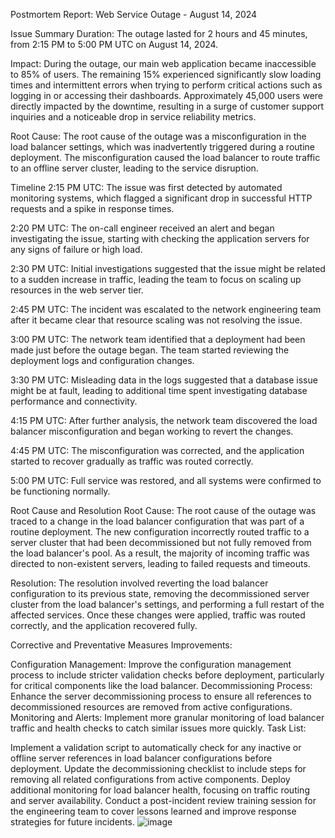 Postmortem Report: Web Service Outage - August 14, 2024

Issue Summary
Duration:
The outage lasted for 2 hours and 45 minutes, from 2:15 PM to 5:00 PM UTC on August 14, 2024.

Impact:
During the outage, our main web application became inaccessible to 85% of users. The remaining 15% experienced significantly slow loading times and intermittent errors when trying to perform critical actions such as logging in or accessing their dashboards. Approximately 45,000 users were directly impacted by the downtime, resulting in a surge of customer support inquiries and a noticeable drop in service reliability metrics.

Root Cause:
The root cause of the outage was a misconfiguration in the load balancer settings, which was inadvertently triggered during a routine deployment. The misconfiguration caused the load balancer to route traffic to an offline server cluster, leading to the service disruption.

Timeline
2:15 PM UTC:
The issue was first detected by automated monitoring systems, which flagged a significant drop in successful HTTP requests and a spike in response times.

2:20 PM UTC:
The on-call engineer received an alert and began investigating the issue, starting with checking the application servers for any signs of failure or high load.

2:30 PM UTC:
Initial investigations suggested that the issue might be related to a sudden increase in traffic, leading the team to focus on scaling up resources in the web server tier.

2:45 PM UTC:
The incident was escalated to the network engineering team after it became clear that resource scaling was not resolving the issue.

3:00 PM UTC:
The network team identified that a deployment had been made just before the outage began. The team started reviewing the deployment logs and configuration changes.

3:30 PM UTC:
Misleading data in the logs suggested that a database issue might be at fault, leading to additional time spent investigating database performance and connectivity.

4:15 PM UTC:
After further analysis, the network team discovered the load balancer misconfiguration and began working to revert the changes.

4:45 PM UTC:
The misconfiguration was corrected, and the application started to recover gradually as traffic was routed correctly.

5:00 PM UTC:
Full service was restored, and all systems were confirmed to be functioning normally.

Root Cause and Resolution
Root Cause:
The root cause of the outage was traced to a change in the load balancer configuration that was part of a routine deployment. The new configuration incorrectly routed traffic to a server cluster that had been decommissioned but not fully removed from the load balancer's pool. As a result, the majority of incoming traffic was directed to non-existent servers, leading to failed requests and timeouts.

Resolution:
The resolution involved reverting the load balancer configuration to its previous state, removing the decommissioned server cluster from the load balancer's settings, and performing a full restart of the affected services. Once these changes were applied, traffic was routed correctly, and the application recovered fully.

Corrective and Preventative Measures
Improvements:


Configuration Management: Improve the configuration management process to include stricter validation checks before deployment, particularly for critical components like the load balancer.
Decommissioning Process: Enhance the server decommissioning process to ensure all references to decommissioned resources are removed from active configurations.
Monitoring and Alerts: Implement more granular monitoring of load balancer traffic and health checks to catch similar issues more quickly.
Task List:

 Implement a validation script to automatically check for any inactive or offline server references in load balancer configurations before deployment.
 Update the decommissioning checklist to include steps for removing all related configurations from active components.
 Deploy additional monitoring for load balancer health, focusing on traffic routing and server availability.
 Conduct a post-incident review training session for the engineering team to cover lessons learned and improve response strategies for future incidents.
 ![image](https://github.com/user-attachments/assets/a64bbe44-ce3d-4182-a221-24a08326a5b0)


